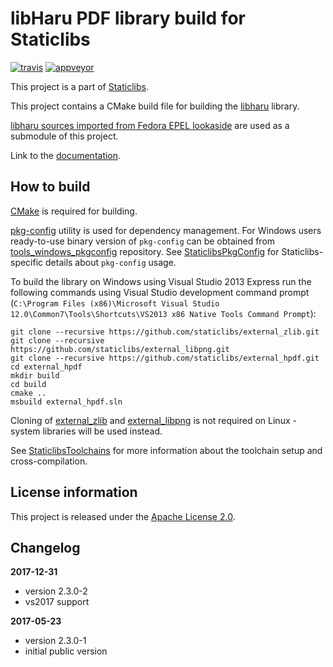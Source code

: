 libHaru PDF library build for Staticlibs
========================================

[![travis](https://travis-ci.org/staticlibs/external_hpdf.svg?branch=master)](https://travis-ci.org/staticlibs/external_hpdf)
[![appveyor](https://ci.appveyor.com/api/projects/status/github/staticlibs/external_hpdf?svg=true)](https://ci.appveyor.com/project/staticlibs/external-hpdf)

This project is a part of [Staticlibs](http://staticlibs.net/).

This project contains a CMake build file for building the [libharu](http://libharu.org/)
library. 

[libharu sources imported from Fedora EPEL lookaside](https://github.com/ojdkbuild/lookaside_libharu)
are used as a submodule of this project.

Link to the [documentation](https://github.com/libharu/libharu/wiki).

How to build
------------

[CMake](http://cmake.org/) is required for building.

[pkg-config](http://www.freedesktop.org/wiki/Software/pkg-config/) utility is used for dependency management.
For Windows users ready-to-use binary version of `pkg-config` can be obtained from [tools_windows_pkgconfig](https://github.com/staticlibs/tools_windows_pkgconfig) repository.
See [StaticlibsPkgConfig](https://github.com/staticlibs/wiki/wiki/StaticlibsPkgConfig) for Staticlibs-specific details about `pkg-config` usage.

To build the library on Windows using Visual Studio 2013 Express run the following commands using
Visual Studio development command prompt 
(`C:\Program Files (x86)\Microsoft Visual Studio 12.0\Common7\Tools\Shortcuts\VS2013 x86 Native Tools Command Prompt`):

    git clone --recursive https://github.com/staticlibs/external_zlib.git
    git clone --recursive https://github.com/staticlibs/external_libpng.git
    git clone --recursive https://github.com/staticlibs/external_hpdf.git
    cd external_hpdf
    mkdir build
    cd build
    cmake ..
    msbuild external_hpdf.sln

Cloning of [external_zlib](https://github.com/staticlibs/external_zlib) and 
[external_libpng](https://github.com/staticlibs/external_libpng) is not required on Linux - system libraries will be used instead.

See [StaticlibsToolchains](https://github.com/staticlibs/wiki/wiki/StaticlibsToolchains) for 
more information about the toolchain setup and cross-compilation.

License information
-------------------

This project is released under the [Apache License 2.0](http://www.apache.org/licenses/LICENSE-2.0).

Changelog
---------

**2017-12-31**
 * version 2.3.0-2
 * vs2017 support

**2017-05-23**

 * version 2.3.0-1
 * initial public version
